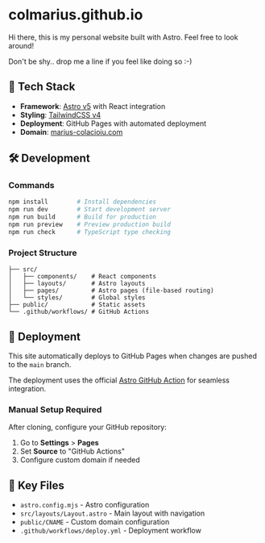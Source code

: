# colmarius.github.io

Hi there, this is my personal website built with Astro. Feel free to look around!

Don't be shy.. drop me a line if you feel like doing so :-)

## 🚀 Tech Stack

- **Framework**: [Astro v5](https://astro.build/) with React integration
- **Styling**: [TailwindCSS v4](https://tailwindcss.com/)
- **Deployment**: GitHub Pages with automated deployment
- **Domain**: [marius-colacioiu.com](https://marius-colacioiu.com)

## 🛠️ Development

### Commands

```bash
npm install        # Install dependencies
npm run dev        # Start development server
npm run build      # Build for production
npm run preview    # Preview production build
npm run check      # TypeScript type checking
```

### Project Structure

```text
├── src/
│   ├── components/    # React components
│   ├── layouts/       # Astro layouts
│   ├── pages/         # Astro pages (file-based routing)
│   └── styles/        # Global styles
├── public/            # Static assets
└── .github/workflows/ # GitHub Actions
```

## 🚢 Deployment

This site automatically deploys to GitHub Pages when changes are pushed to the `main` branch.

The deployment uses the official [Astro GitHub Action](https://github.com/withastro/action) for seamless integration.

### Manual Setup Required

After cloning, configure your GitHub repository:

1. Go to **Settings** > **Pages**
2. Set **Source** to "GitHub Actions"
3. Configure custom domain if needed

## 📁 Key Files

- `astro.config.mjs` - Astro configuration
- `src/layouts/Layout.astro` - Main layout with navigation
- `public/CNAME` - Custom domain configuration
- `.github/workflows/deploy.yml` - Deployment workflow
